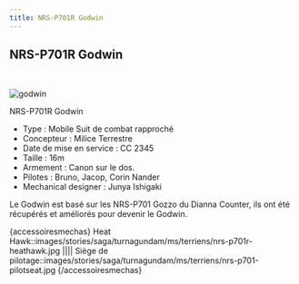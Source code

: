 ```yaml
---
title: NRS-P701R Godwin
---
```


NRS-P701R Godwin
----------------

 


![godwin](/images/stories/saga/turnagundam/ms/terriens/godwin.png)


NRS-P701R Godwin


* Type : Mobile Suit de combat rapproché
* Concepteur : Milice Terrestre
* Date de mise en service : CC 2345
* Taille : 16m
* Armement : Canon sur le dos.
* Pilotes : Bruno, Jacop, Corin Nander
* Mechanical designer : Junya Ishigaki


Le Godwin est basé sur les NRS-P701 Gozzo du Dianna Counter, ils ont été récupérés et améliorés pour devenir le Godwin.


{accessoiresmechas}
Heat Hawk::images/stories/saga/turnagundam/ms/terriens/nrs-p701r-heathawk.jpg
||||
Siège de pilotage::images/stories/saga/turnagundam/ms/terriens/nrs-p701-pilotseat.jpg
{/accessoiresmechas}
